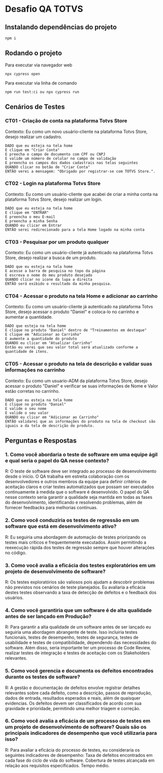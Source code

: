# Desafio QA TOTVS

## Instalando dependências do projeto

```
npm i
```

## Rodando o projeto

Para executar via navegador web
```
npx cypress open
```

Para executar via linha de comando 
```
npm run test:ci ou npx cypress run
```



## Cenários de Testes

### CT01 - Criação de conta na plataforma Totvs Store
Contexto:
Eu como um novo usuário-cliente na plataforma Totvs Store, desejo realizar um cadastro.

    DADO que eu esteja na tela home
    E clique em "Criar Conta"
    E preecha o campo de documento com CPF ou CNPJ
    E valide um número de celular no campo de validação
    E preencha os campos dos dados cadastrais nas telas seguintes
    QUANDO clicar no botão de "Criar Conta"
    ENTÃO verei a mensagem: "Obrigado por registrar-se com TOTVS Store.".

### CT02 - Login na plataforma Totvs Store
Contexto:
Eu como um usuário-cliente que acabei de criar a minha conta na plataforma Totvs Store, desejo realizar um login.

    DADO que eu esteja na tela home
    E clique em "ENTRAR"
    E preencha o meu E-mail
    E preencha a minha Senha
    QUANDO eu clicar em Entrar
    ENTÃO serei redirecionado para a tela Home logado na minha conta


### CT03 - Pesquisar por um produto qualquer
Contexto:
Eu como um usuário-cliente já autenticado na plataforma Totvs Store, desejo realizar a busca de um produto.

    DADO que eu esteja na tela home
    E acesse a barra de pesquisa no topo da página
    E escreva o nome do meu produto desejado
    QUANDO clicar no icone da lupa a direita
    ENTÃO será exibido o resultado da minha pesquisa.


### CT04 - Acessar o produto na tela Home e adicionar ao carrinho
Contexto:
Eu como um usuário-cliente já autenticado na plataforma Totvs Store, desejo acessar o produto "Daniel" e coloca-lo no carrinho e aumentar a quantidade.

    DADO que esteja na tela home
    E clique no produto "Daniel" dentro de "Treinamentos em destaque"
    E clique em "Adicionar ao Carrinho"
    E aumente a quantidade do produto
    QUANDO eu clicar em "Atualizar Carrinho"
    Então eu verei que seu valor total será atualizado conforme a quantidade de itens.


### CT05 - Acessar o produto na tela de descrição e validar suas informações no carrinho
Contexto:
Eu como um usuario-ADM da plataforma Totvs Store, desejo acessar o produto "Daniel" e verificar se suas informações de Nome e Valor estão corretas no carrinho.

    DADO que eu esteja na tela home
    E clique no produto "Daniel"
    E valide o seu nome
    E valide o seu valor
    QUANDO eu clicar em "Adicionar ao Carrinho"
    ENTÃO validarei que as informações do produto na tela de checkout são iguais a da tela de descrição do produto.


## Perguntas e Respostas

### 1. Como você abordaria o teste de software em uma equipe ágil e qual seria o papel do QA nesse contexto?
   
   R: O teste de software deve ser integrado ao processo de desenvolvimento desde o início. O QA trabalha em estreita colaboração com os desenvolvedores e outros membros da equipe para definir critérios de aceitação claros e criar testes automatizados que possam ser executados continuamente à medida que o software é desenvolvido. O papel do QA nesse contexto seria garantir a qualidade seja mantida em todas as fases do desenvolvimento, identificando e resolvendo problemas, além de fornecer feedbacks para melhorias contínuas.

### 2. Como você conduziria os testes de regressão em um software que está em desenvolvimento ativo?
  
  R: Eu seguiria uma abordagem de automação de testes priorizando os testes mais críticos e frequentemente executados. Assim permitindo a reexecução rápida dos testes de regressão sempre que houver alterações no código. 

### 3. Como você avalia a eficácia dos testes exploratórios em um projeto de desenvolvimento de software?
  
  R: Os testes exploratórios são valiosos pois ajudam a descobrir problemas não previstos nos cenários de teste planejados. Eu avaliaria a eficácia destes testes observando a taxa de detecção de defeitos e o feedback dos usuários.

### 4. Como você garantiria que um software é de alta qualidade antes de ser lançado em Produção?
 
 R: Para garantir a alta qualidade de um software antes de ser lançado eu seguiria uma abordagem abrangente de teste. Isso incluiria testes funcionais, testes de desempenho, testes de segurança, testes de usabilidade e testes de compatibilidade, dependendo das necessidades do software. Além disso, seria importante ter um processo de Code Review, realizar testes de integração e testes de aceitação com os Stakeholders relevantes.

### 5. Como você gerencia e documenta os defeitos encontrados durante os testes de software?
 
 R: A gestão e documentação de defeitos envolve registrar detalhes relevantes sobre cada defeito, como a descrição, passos de reprodução, dados de entrada, resultados esperados e reais, além de quaisquer evidencias. Os defeitos devem ser classificados de acordo com sua gravidade e prioridade, permitindo uma melhor triagem e correção.

### 6. Como você avalia a eficácia de um processo de testes em um projeto de desenvolvimento de software? Quais são os principais indicadores de desempenho que você utilizaria para isso?
  
 R: Para avaliar a eficácia do processo de testes, eu consideraria os seguintes indicadores de desempenho:
        Taxa de defeitos encontrados em cada fase do ciclo de vida do software.
        Cobertura de testes alcançada em relação aos requisitos especificados.
        Tempo médio.
